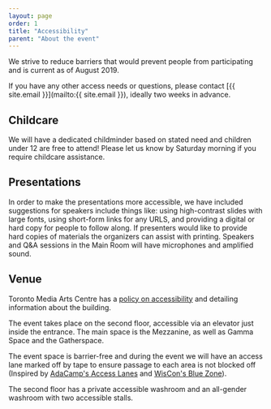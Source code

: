 ```yaml
---
layout: page
order: 1
title: "Accessibility"
parent: "About the event"
---
```


We strive to reduce barriers that would prevent people from participating and is current as of August 2019.

If you have any other access needs or questions, please contact [{{ site.email }}](mailto:{{ site.email }}), ideally two weeks in advance.

## Childcare 

We will have a dedicated childminder based on stated need and children under 12 are free to attend! Please let us know by Saturday morning if you require childcare assistance.

## Presentations 

In order to make the presentations more accessible, we have included suggestions for speakers include things like: using high-contrast slides with large fonts, using short-form links for any URLS, and providing a digital or hard copy for people to follow along. If presenters would like to provide hard copies of materials the organizers can assist with printing. Speakers and Q&A sessions in the Main Room will have microphones and amplified sound.

## Venue

Toronto Media Arts Centre has a [policy on accessibility](https://policies.tomediaarts.org/procedure-manual/policies/accessibility) and detailing information about the building.

The event takes place on the second floor, accessible via an elevator just inside the entrance. The main space is the Mezzanine, as well as Gamma Space and the Gatherspace.

The event space is barrier-free and during the event we will have an access lane marked off by tape to ensure passage to each area is not blocked off (Inspired by [AdaCamp's Access Lanes](https://adacamp.org/adacamp-toolkit/access-lanes/) and [WisCon's Blue Zone](http://wiscon.net/policies/accessibility/)).

The second floor has a private accessible washroom and an all-gender washroom with two accessible stalls.
